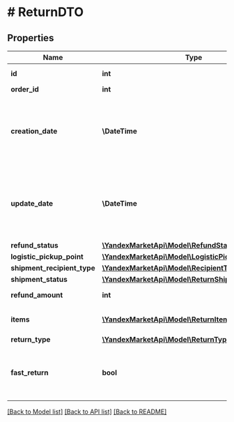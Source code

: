 # # ReturnDTO

## Properties

Name | Type | Description | Notes
------------ | ------------- | ------------- | -------------
**id** | **int** | Идентификатор возврата. |
**order_id** | **int** | Номер заказа. |
**creation_date** | **\DateTime** | Дата создания возврата клиентом.  Формат даты: ISO 8601 со смещением относительно UTC. | [optional]
**update_date** | **\DateTime** | Дата обновления возврата.  Формат даты: ISO 8601 со смещением относительно UTC. | [optional]
**refund_status** | [**\YandexMarketApi\Model\RefundStatusType**](RefundStatusType.md) |  | [optional]
**logistic_pickup_point** | [**\YandexMarketApi\Model\LogisticPickupPointDTO**](LogisticPickupPointDTO.md) |  | [optional]
**shipment_recipient_type** | [**\YandexMarketApi\Model\RecipientType**](RecipientType.md) |  | [optional]
**shipment_status** | [**\YandexMarketApi\Model\ReturnShipmentStatusType**](ReturnShipmentStatusType.md) |  | [optional]
**refund_amount** | **int** | Сумма возврата. | [optional]
**items** | [**\YandexMarketApi\Model\ReturnItemDTO[]**](ReturnItemDTO.md) | Список товаров в возврате. |
**return_type** | [**\YandexMarketApi\Model\ReturnType**](ReturnType.md) |  |
**fast_return** | **bool** | Используется ли опция **Быстрый возврат денег за дешевый брак**. | [optional]

[[Back to Model list]](../../README.md#models) [[Back to API list]](../../README.md#endpoints) [[Back to README]](../../README.md)
